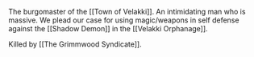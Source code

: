 The burgomaster of the [[Town of Velakki]]. An intimidating man who is massive. We plead our case for using magic/weapons in self defense against the [[Shadow Demon]] in the [[Velakki Orphanage]].

Killed by [[The Grimmwood Syndicate]].
